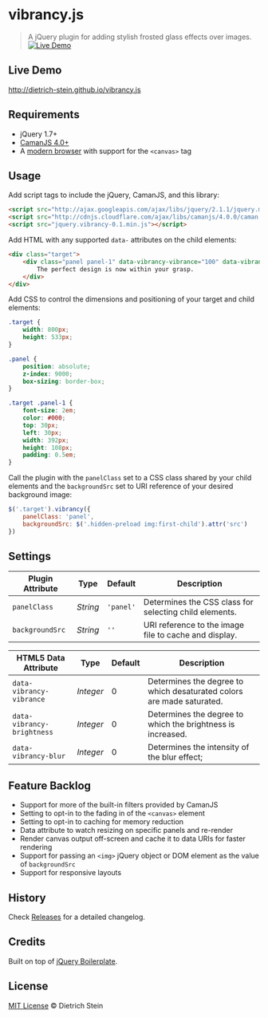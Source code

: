 # vibrancy.js
> A jQuery plugin for adding stylish frosted glass effects over images.
[![Live Demo](https://raw.githubusercontent.com/dietrich-stein/vibrancy.js/3243c65d1af1155fe5cc1849869d355ed6ea5135/images/vibrancy-preview.png)](http://dietrich-stein.github.io/vibrancy.js/)

## Live Demo

http://dietrich-stein.github.io/vibrancy.js

## Requirements
* jQuery 1.7+
* [CamanJS 4.0+](https://github.com/meltingice/CamanJS)
* A [modern browser](http://caniuse.com/#feat=canvas) with support for the `<canvas>` tag

## Usage

Add script tags to include the jQuery, CamanJS, and this library:

```html
<script src="http://ajax.googleapis.com/ajax/libs/jquery/2.1.1/jquery.min.js"></script>
<script src="http://cdnjs.cloudflare.com/ajax/libs/camanjs/4.0.0/caman.full.min.js"></script>
<script src="jquery.vibrancy-0.1.min.js"></script>
```

Add HTML with any supported `data-` attributes on the child elements:

```html
<div class="target">
	<div class="panel panel-1" data-vibrancy-vibrance="100" data-vibrancy-brightness="20" data-vibrancy-blur="100">
		The perfect design is now within your grasp.
	</div>
</div>
```

Add CSS to control the dimensions and positioning of your target and child elements:

```css
.target {
	width: 800px;
	height: 533px;
}

.panel {
	position: absolute;
	z-index: 9000;
	box-sizing: border-box;
}

.target .panel-1 {
	font-size: 2em;
	color: #000;
	top: 30px;
	left: 30px;
	width: 392px;
	height: 108px;
	padding: 0.5em;
}
```

Call the plugin with the `panelClass` set to a CSS class shared by your child elements and the `backgroundSrc` set to URI reference of your desired background image:

```javascript
$('.target').vibrancy({
	panelClass: 'panel',
	backgroundSrc: $('.hidden-preload img:first-child').attr('src')
})
```

## Settings

Plugin Attribute	| Type		| Default	| Description
---			| ---		| ---		| ---
`panelClass`		| *String*	| `'panel'`	| Determines the CSS class for selecting child elements.
`backgroundSrc`		| *String*	| `''`		| URI reference to the image file to cache and display.

HTML5 Data Attribute		| Type		| Default	| Description
---				| ---		| ---		| ---
`data-vibrancy-vibrance`	| *Integer*	| 0		| Determines the degree to which desaturated colors are made saturated.
`data-vibrancy-brightness`	| *Integer*	| 0		| Determines the degree to which the brightness is increased.
`data-vibrancy-blur`		| *Integer*	| 0		| Determines the intensity of the blur effect; 

## Feature Backlog

* Support for more of the built-in filters provided by CamanJS
* Setting to opt-in to the fading in of the `<canvas>` element
* Setting to opt-in to caching for memory reduction
* Data attribute to watch resizing on specific panels and re-render
* Render canvas output off-screen and cache it to data URIs for faster rendering
* Support for passing an `<img>` jQuery object or DOM element as the value of `backgroundSrc`
* Support for responsive layouts
 
## History

Check [Releases](https://github.com/dietrich-stein/vibrancy.js/releases) for a detailed changelog.

## Credits

Built on top of [jQuery Boilerplate](http://jqueryboilerplate.com).

## License

[MIT License](https://raw.githubusercontent.com/dietrich-stein/vibrancy.js/master/LICENSE) © Dietrich Stein
